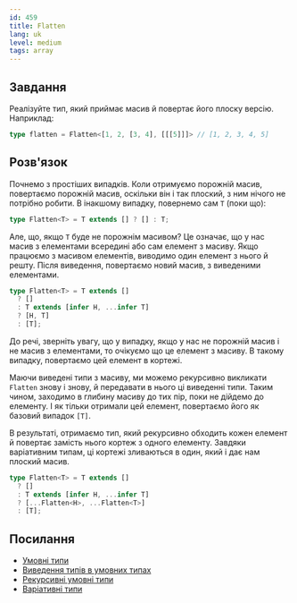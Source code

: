 ```yaml
---
id: 459
title: Flatten
lang: uk
level: medium
tags: array
---
```


## Завдання

Реалізуйте тип, який приймає масив й повертає його плоску версію. Наприклад:

```typescript
type flatten = Flatten<[1, 2, [3, 4], [[[5]]]> // [1, 2, 3, 4, 5]
```

## Розв'язок

Почнемо з простіших випадків. Коли отримуємо порожній масив, повертаємо порожній
масив, оскільки він і так плоский, з ним нічого не потрібно робити. В інакшому
випадку, повернемо сам `T` (поки що):

```typescript
type Flatten<T> = T extends [] ? [] : T;
```

Але, що, якщо `T` буде не порожнім масивом? Це означає, що у нас масив з
елементами всередині або сам елемент з масиву. Якщо працюємо з масивом
елементів, виводимо один елемент з нього й решту. Після виведення, повертаємо
новий масив, з виведеними елементами.

```typescript
type Flatten<T> = T extends []
  ? []
  : T extends [infer H, ...infer T]
  ? [H, T]
  : [T];
```

До речі, зверніть увагу, що у випадку, якщо у нас не порожній масив і не масив з
елементами, то очікуємо що це елемент з масиву. В такому випадку, повертаємо цей
елемент в кортежі.

Маючи виведені типи з масиву, ми можемо рекурсивно викликати `Flatten` знову і
знову, й передавати в нього ці виведенні типи. Таким чином, заходимо в глибину
масиву до тих пір, поки не дійдемо до елементу. І як тільки отримали цей
елемент, повертаємо його як базовий випадок `[T]`.

В результаті, отримаємо тип, який рекурсивно обходить кожен елемент й повертає
замість нього кортеж з одного елементу. Завдяки варіативним типам, ці кортежі
зливаються в один, який і дає нам плоский масив.

```typescript
type Flatten<T> = T extends []
  ? []
  : T extends [infer H, ...infer T]
  ? [...Flatten<H>, ...Flatten<T>]
  : [T];
```

## Посилання

- [Умовні типи](https://www.typescriptlang.org/docs/handbook/2/conditional-types.html)
- [Виведення типів в умовних типах](https://www.typescriptlang.org/docs/handbook/2/conditional-types.html#inferring-within-conditional-types)
- [Рекурсивні умовні типи](https://www.typescriptlang.org/docs/handbook/release-notes/typescript-4-1.html#recursive-conditional-types)
- [Варіативні типи](https://www.typescriptlang.org/docs/handbook/release-notes/typescript-4-0.html#variadic-tuple-types)
